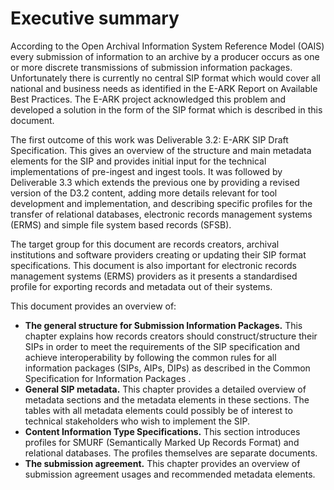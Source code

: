 # Executive summary

According to the Open Archival Information System Reference Model (OAIS) every submission of information to an archive by a producer occurs as one or more discrete transmissions of submission information packages.  Unfortunately there is currently no central SIP format which would cover all national and business needs as identified in the E-ARK Report on Available Best Practices.  The E-ARK project acknowledged this problem and developed a solution in the form of the SIP format which is described in this document.

The first outcome of this work was Deliverable 3.2: E-ARK SIP Draft Specification.  This gives an overview of the structure and main metadata elements for the SIP and provides initial input for the technical implementations of pre-ingest and ingest tools. It was followed by Deliverable 3.3 which extends the previous one by providing a revised version of the D3.2 content, adding more details relevant for tool development and implementation, and describing specific profiles for the transfer of relational databases, electronic records management systems (ERMS) and simple file system based records (SFSB). 

The target group for this document are records creators, archival institutions and software providers creating or updating their SIP format specifications. This document is also important for electronic records management systems (ERMS) providers as it presents a standardised profile for exporting records and metadata out of their systems. 

This document provides an overview of:

- **The general structure for Submission Information Packages.**
This chapter explains how records creators should construct/structure their SIPs in order to meet the requirements of the SIP specification and achieve interoperability by following the common rules for all information packages (SIPs, AIPs, DIPs) as described in the Common Specification for Information Packages .
- **General SIP metadata.** This chapter provides a detailed overview of metadata sections and the metadata elements in these sections. The tables with all metadata elements could possibly be of interest to technical stakeholders who wish to implement the SIP.
- **Content Information Type Specifications.** This section introduces profiles for SMURF (Semantically Marked Up Records Format) and relational databases. The profiles themselves are separate documents.
- **The submission agreement.** This chapter provides an overview of submission agreement usages and recommended metadata elements.

